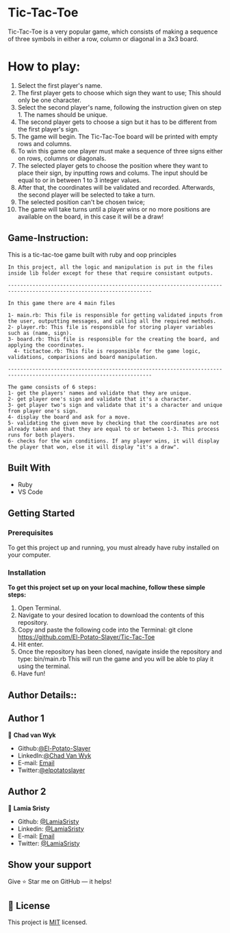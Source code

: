 # Tic-Tac-Toe
Tic-Tac-Toe is a very popular game, which consists of making a sequence of three symbols in either a row, column or diagonal in a 3x3 board.

# How to play:
1. Select the first player's name.
2. The first player gets to choose which sign they want to use; This should only be one character.
3. Select the second player's name, following the instruction given on step 1. The names should be unique.
4. The second player gets to choose a sign but it has to be different from the first player's sign.
5. The game will begin. The Tic-Tac-Toe board will be printed with empty rows and columns.
6. To win this game one player must make a sequence of three signs either on rows, columns or diagonals.
7. The selected player gets to choose the position where they want to place their sign, by inputting rows and colums. The input should be equal to or in between 1 to 3 integer values.
8. After that, the coordinates will be validated and recorded. Afterwards, the second player will be selected to take a turn.
9. The selected position can't be chosen twice;
10. The game will take turns until a player wins or no more positions are available on the board, in this case it will be a draw!

## Game-Instruction:

This is a tic-tac-toe game built with ruby and oop principles 

    In this project, all the logic and manipulation is put in the files inside lib folder except for these that require consistant outputs.

    ---------------------------------------------------------------------------------------------------------------------

    In this game there are 4 main files 

    1- main.rb: This file is responsible for getting validated inputs from the user, outputting messages, and calling all the required methods.
    2- player.rb: This file is responsible for storing player variables such as (name, sign).
    3- board.rb: This file is responsible for the creating the board, and applying the coordinates.
	  4- tictactoe.rb: This file is responsible for the game logic, validations, comparisions and board manipulation.

    ---------------------------------------------------------------------------------------------------------------------

    The game consists of 6 steps:
    1- get the players' names and validate that they are unique.
    2- get player one's sign and validate that it's a character.
    3- get player two's sign and validate that it's a character and unique from player one's sign.
    4- display the board and ask for a move.
    5- validating the given move by checking that the coordinates are not already taken and that they are equal to or between 1-3. This process runs for both players.
    6- checks for the win conditions. If any player wins, it will display the player that won, else it will display "it's a draw".

## Built With

- Ruby
- VS Code

## Getting Started

### Prerequisites

To get this project up and running, you must already have ruby installed on your computer.

### Installation

**To get this project set up on your local machine, follow these simple steps:**

1. Open Terminal.
2. Navigate to your desired location to download the contents of this repository.
3. Copy and paste the following code into the Terminal:
    git clone https://github.com/El-Potato-Slayer/Tic-Tac-Toe
4. Hit enter.
5. Once the repository has been cloned, navigate inside the repository and type:
    bin/main.rb
    This will run the game and you will be able to play it using the terminal.
6. Have fun!

## Author Details::

## Author 1
👤 **Chad van Wyk**

- Github:[@El-Potato-Slayer](https://github.com/El-Potato-Slayer)
- LinkedIn:[@Chad Van Wyk](https://www.linkedin.com/in/chad-van-wyk-4228b21a6/?originalSubdomain=za)
- E-mail: <a href="mailto:leighchad.cl@gmail.com?subject=Whaddup Chad!">Email</a>
- Twitter:[@elpotatoslayer](https://twitter.com/elpotatoslayer)


## Author 2
👤 **Lamia Sristy**

- Github: [@LamiaSristy](https://github.com/LamiaSristy)
- Linkedin: [@LamiaSristy](https://www.linkedin.com/in/lamia-hemayet-sristy/)
- E-mail: <a href="mailto:lamiasristy@gmail.com?subject=Hello Lamia!">Email</a>  
- Twitter: [@LamiaSristy](https://twitter.com/lsristy1)


## Show your support

Give ⭐ Star me on GitHub — it helps!

## 📝 License

This project is [MIT](lic.url) licensed.    
